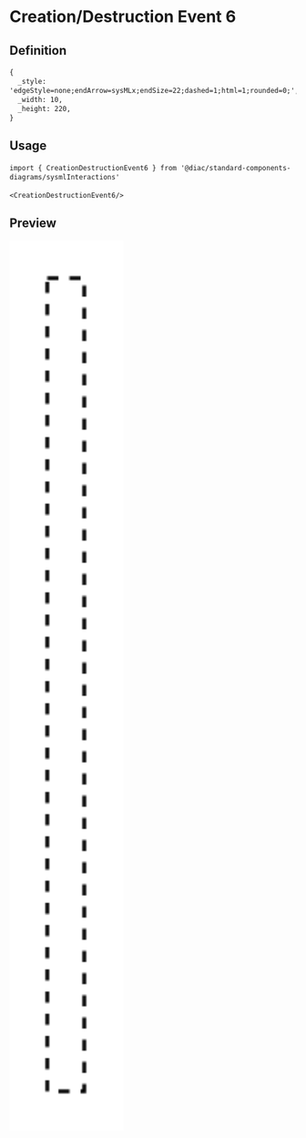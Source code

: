 # Creation/Destruction Event 6

## Definition

```
{
  _style: 'edgeStyle=none;endArrow=sysMLx;endSize=22;dashed=1;html=1;rounded=0;',
  _width: 10,
  _height: 220,
}
```

## Usage

```
import { CreationDestructionEvent6 } from '@diac/standard-components-diagrams/sysmlInteractions'

<CreationDestructionEvent6/>
```

## Preview

<img src="./creation-destruction-event-6.png" width="200"/>
